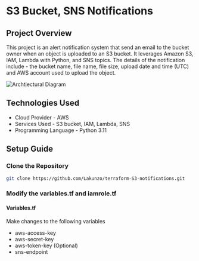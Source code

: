 # S3 Bucket, SNS Notifications

## Project Overview
This project is an alert notification system that send an email to the bucket owner when an object is uploaded to an S3 bucket. It leverages Amazon S3, IAM, Lambda with Python, and SNS topics. The details of the notification include - the bucket name, file name, file size, upload date and time (UTC) and AWS account used to upload the object.

![Archtiectural Diagram](https://i.postimg.cc/zDRyc6Fw/s3notification-drawio.png)

## Technologies Used
* Cloud Provider - AWS
* Services Used - S3 bucket, IAM, Lambda, SNS
* Programming Language - Python 3.11

## Setup Guide
### Clone the Repository
```bash
git clone https://github.com/Lakunzo/terraform-S3-notifications.git
```
### Modify the variables.tf and iamrole.tf
#### Variables.tf
Make changes to the following variables
* aws-access-key
* aws-secret-key
* aws-token-key (Optional)
* sns-endpoint
